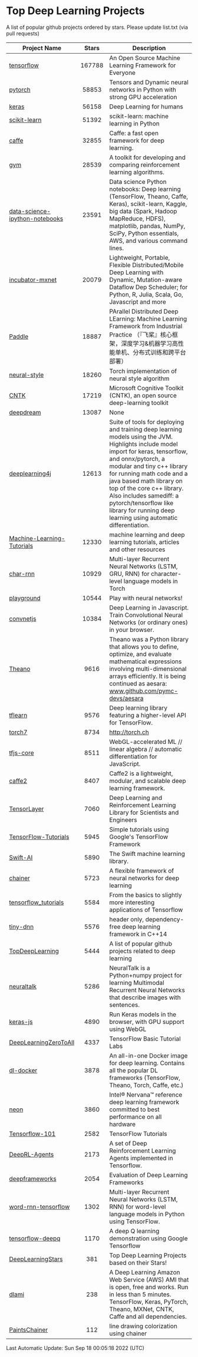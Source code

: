 # Top Deep Learning Projects
A list of popular github projects ordered by stars.
Please update list.txt (via pull requests)

|Project Name| Stars | Description |
| ---------- |:-----:| ----------- |
| [tensorflow](https://github.com/tensorflow/tensorflow) | 167788 | An Open Source Machine Learning Framework for Everyone |
| [pytorch](https://github.com/pytorch/pytorch) | 58853 | Tensors and Dynamic neural networks in Python with strong GPU acceleration |
| [keras](https://github.com/keras-team/keras) | 56158 | Deep Learning for humans |
| [scikit-learn](https://github.com/scikit-learn/scikit-learn) | 51392 | scikit-learn: machine learning in Python |
| [caffe](https://github.com/BVLC/caffe) | 32855 | Caffe: a fast open framework for deep learning. |
| [gym](https://github.com/openai/gym) | 28539 | A toolkit for developing and comparing reinforcement learning algorithms. |
| [data-science-ipython-notebooks](https://github.com/donnemartin/data-science-ipython-notebooks) | 23591 | Data science Python notebooks: Deep learning (TensorFlow, Theano, Caffe, Keras), scikit-learn, Kaggle, big data (Spark, Hadoop MapReduce, HDFS), matplotlib, pandas, NumPy, SciPy, Python essentials, AWS, and various command lines. |
| [incubator-mxnet](https://github.com/apache/incubator-mxnet) | 20079 | Lightweight, Portable, Flexible Distributed/Mobile Deep Learning with Dynamic, Mutation-aware Dataflow Dep Scheduler; for Python, R, Julia, Scala, Go, Javascript and more |
| [Paddle](https://github.com/PaddlePaddle/Paddle) | 18887 | PArallel Distributed Deep LEarning: Machine Learning Framework from Industrial Practice （『飞桨』核心框架，深度学习&机器学习高性能单机、分布式训练和跨平台部署） |
| [neural-style](https://github.com/jcjohnson/neural-style) | 18260 | Torch implementation of neural style algorithm |
| [CNTK](https://github.com/microsoft/CNTK) | 17219 | Microsoft Cognitive Toolkit (CNTK), an open source deep-learning toolkit |
| [deepdream](https://github.com/google/deepdream) | 13087 | None |
| [deeplearning4j](https://github.com/deeplearning4j/deeplearning4j) | 12613 | Suite of tools for deploying and training deep learning models using the JVM. Highlights include model import for keras, tensorflow, and onnx/pytorch, a modular and tiny c++ library for running math code and a java based math library on top of the core c++ library. Also includes samediff: a pytorch/tensorflow like library for running deep learning using automatic differentiation. |
| [Machine-Learning-Tutorials](https://github.com/ujjwalkarn/Machine-Learning-Tutorials) | 12330 | machine learning and deep learning tutorials, articles and other resources  |
| [char-rnn](https://github.com/karpathy/char-rnn) | 10929 | Multi-layer Recurrent Neural Networks (LSTM, GRU, RNN) for character-level language models in Torch |
| [playground](https://github.com/tensorflow/playground) | 10544 | Play with neural networks! |
| [convnetjs](https://github.com/karpathy/convnetjs) | 10384 | Deep Learning in Javascript. Train Convolutional Neural Networks (or ordinary ones) in your browser. |
| [Theano](https://github.com/Theano/Theano) | 9616 | Theano was a Python library that allows you to define, optimize, and evaluate mathematical expressions involving multi-dimensional arrays efficiently. It is being continued as aesara: www.github.com/pymc-devs/aesara |
| [tflearn](https://github.com/tflearn/tflearn) | 9576 | Deep learning library featuring a higher-level API for TensorFlow. |
| [torch7](https://github.com/torch/torch7) | 8734 | http://torch.ch |
| [tfjs-core](https://github.com/tensorflow/tfjs-core) | 8511 | WebGL-accelerated ML // linear algebra // automatic differentiation for JavaScript. |
| [caffe2](https://github.com/facebookarchive/caffe2) | 8407 | Caffe2 is a lightweight, modular, and scalable deep learning framework. |
| [TensorLayer](https://github.com/tensorlayer/TensorLayer) | 7060 | Deep Learning and Reinforcement Learning Library for Scientists and Engineers  |
| [TensorFlow-Tutorials](https://github.com/nlintz/TensorFlow-Tutorials) | 5945 | Simple tutorials using Google's TensorFlow Framework |
| [Swift-AI](https://github.com/Swift-AI/Swift-AI) | 5890 | The Swift machine learning library. |
| [chainer](https://github.com/chainer/chainer) | 5723 | A flexible framework of neural networks for deep learning |
| [tensorflow_tutorials](https://github.com/pkmital/tensorflow_tutorials) | 5584 | From the basics to slightly more interesting applications of Tensorflow |
| [tiny-dnn](https://github.com/tiny-dnn/tiny-dnn) | 5576 | header only, dependency-free deep learning framework in C++14 |
| [TopDeepLearning](https://github.com/aymericdamien/TopDeepLearning) | 5444 | A list of popular github projects related to deep learning |
| [neuraltalk](https://github.com/karpathy/neuraltalk) | 5286 | NeuralTalk is a Python+numpy project for learning Multimodal Recurrent Neural Networks that describe images with sentences. |
| [keras-js](https://github.com/transcranial/keras-js) | 4890 | Run Keras models in the browser, with GPU support using WebGL |
| [DeepLearningZeroToAll](https://github.com/hunkim/DeepLearningZeroToAll) | 4337 | TensorFlow Basic Tutorial Labs |
| [dl-docker](https://github.com/floydhub/dl-docker) | 3878 | An all-in-one Docker image for deep learning. Contains all the popular DL frameworks (TensorFlow, Theano, Torch, Caffe, etc.) |
| [neon](https://github.com/NervanaSystems/neon) | 3860 | Intel® Nervana™ reference deep learning framework committed to best performance on all hardware |
| [Tensorflow-101](https://github.com/sjchoi86/Tensorflow-101) | 2582 | TensorFlow Tutorials |
| [DeepRL-Agents](https://github.com/awjuliani/DeepRL-Agents) | 2173 | A set of Deep Reinforcement Learning Agents implemented in Tensorflow. |
| [deepframeworks](https://github.com/zer0n/deepframeworks) | 2054 | Evaluation of Deep Learning Frameworks |
| [word-rnn-tensorflow](https://github.com/hunkim/word-rnn-tensorflow) | 1302 | Multi-layer Recurrent Neural Networks (LSTM, RNN) for word-level language models in Python using TensorFlow. |
| [tensorflow-deepq](https://github.com/siemanko/tensorflow-deepq) | 1170 | A deep Q learning demonstration using Google Tensorflow |
| [DeepLearningStars](https://github.com/hunkim/DeepLearningStars) | 381 | Top Deep Learning Projects based on their Stars! |
| [dlami](https://github.com/ritchieng/dlami) | 238 | A Deep Learning Amazon Web Service (AWS) AMI that is open, free and works. Run in less than 5 minutes. TensorFlow, Keras, PyTorch, Theano, MXNet, CNTK, Caffe and all dependencies. |
| [PaintsChainer](https://github.com/taizan/PaintsChainer) | 112 | line drawing colorization using chainer |

Last Automatic Update: Sun Sep 18 00:05:18 2022 (UTC)
